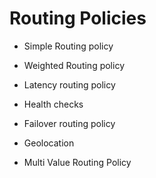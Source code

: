 # Routing Policies 


- Simple Routing policy

- Weighted Routing policy 

- Latency routing policy

- Health checks

- Failover routing policy

- Geolocation

- Multi Value Routing Policy
